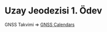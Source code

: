 # Uzay Jeodezisi 1. Ödev

GNSS Takvimi => [GNSS Calendars](https://orhankurt.jimdofree.com/software-products/gnss-calendars/)
